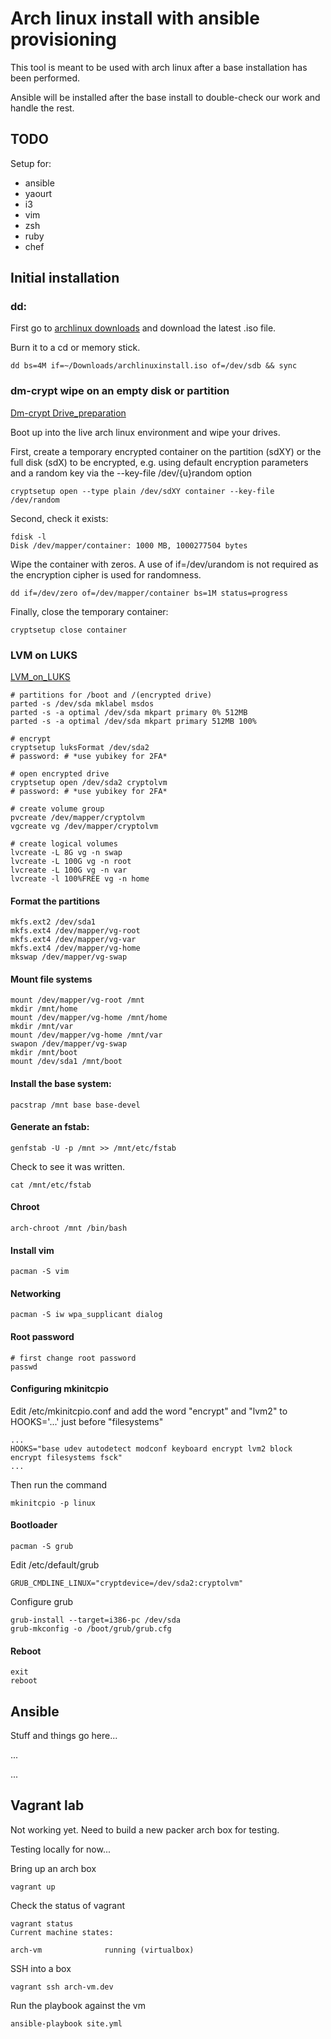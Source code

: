 # Arch linux install with ansible provisioning

This tool is meant to be used with arch linux after a base installation has been performed.

Ansible will be installed after the base install to double-check our work and handle the rest.



## TODO

Setup for:
- ansible
- yaourt
- i3
- vim
- zsh
- ruby
- chef

## Initial installation

### dd:

First go to [archlinux downloads](https://www.archlinux.org/download/) and download the latest .iso file.

Burn it to a cd or memory stick.

```
dd bs=4M if=~/Downloads/archlinuxinstall.iso of=/dev/sdb && sync
```

### dm-crypt wipe on an empty disk or partition

[Dm-crypt Drive_preparation](https://wiki.archlinux.org/index.php/Dm-crypt/Drive_preparation)

Boot up into the live arch linux environment and wipe your drives. 

First, create a temporary encrypted container on the partition (sdXY) or the full disk (sdX) to be encrypted, 
e.g. using default encryption parameters and a random key via the --key-file /dev/{u}random option
```
cryptsetup open --type plain /dev/sdXY container --key-file /dev/random
```

Second, check it exists:
```
fdisk -l
Disk /dev/mapper/container: 1000 MB, 1000277504 bytes
```

Wipe the container with zeros. A use of if=/dev/urandom is not required as the encryption cipher is used for randomness.
```
dd if=/dev/zero of=/dev/mapper/container bs=1M status=progress
```

Finally, close the temporary container:
```
cryptsetup close container
```

### LVM on LUKS

[LVM_on_LUKS](https://wiki.archlinux.org/index.php/Dm-crypt/Encrypting_an_entire_system#LVM_on_LUKS)
```
# partitions for /boot and /(encrypted drive)
parted -s /dev/sda mklabel msdos
parted -s -a optimal /dev/sda mkpart primary 0% 512MB
parted -s -a optimal /dev/sda mkpart primary 512MB 100%

# encrypt
cryptsetup luksFormat /dev/sda2
# password: # *use yubikey for 2FA*

# open encrypted drive
cryptsetup open /dev/sda2 cryptolvm
# password: # *use yubikey for 2FA*

# create volume group
pvcreate /dev/mapper/cryptolvm
vgcreate vg /dev/mapper/cryptolvm

# create logical volumes
lvcreate -L 8G vg -n swap
lvcreate -L 100G vg -n root
lvcreate -L 100G vg -n var
lvcreate -l 100%FREE vg -n home
```

#### Format the partitions
```
mkfs.ext2 /dev/sda1
mkfs.ext4 /dev/mapper/vg-root
mkfs.ext4 /dev/mapper/vg-var
mkfs.ext4 /dev/mapper/vg-home
mkswap /dev/mapper/vg-swap
```

#### Mount file systems
```
mount /dev/mapper/vg-root /mnt
mkdir /mnt/home
mount /dev/mapper/vg-home /mnt/home
mkdir /mnt/var
mount /dev/mapper/vg-home /mnt/var
swapon /dev/mapper/vg-swap
mkdir /mnt/boot
mount /dev/sda1 /mnt/boot
```

#### Install the base system:
```
pacstrap /mnt base base-devel
```

#### Generate an fstab: 
```
genfstab -U -p /mnt >> /mnt/etc/fstab
```
 
Check to see it was written.
```
cat /mnt/etc/fstab
```

#### Chroot
```
arch-chroot /mnt /bin/bash
```

#### Install vim
```
pacman -S vim
```

#### Networking
```
pacman -S iw wpa_supplicant dialog
```

#### Root password
```
# first change root password
passwd
```

#### Configuring mkinitcpio
Edit /etc/mkinitcpio.conf and add the word "encrypt" and "lvm2" to HOOKS='...' just before "filesystems"
```
...
HOOKS="base udev autodetect modconf keyboard encrypt lvm2 block encrypt filesystems fsck"
...
```

Then run the command
```
mkinitcpio -p linux
```

#### Bootloader
```
pacman -S grub

```

Edit /etc/default/grub
```
GRUB_CMDLINE_LINUX="cryptdevice=/dev/sda2:cryptolvm"
```

Configure grub
```
grub-install --target=i386-pc /dev/sda
grub-mkconfig -o /boot/grub/grub.cfg
```

#### Reboot
```
exit
reboot
```

## Ansible

Stuff and things go here...

...

...

## Vagrant lab

Not working yet.  Need to build a new packer arch box for testing.

Testing locally for now...

Bring up an arch box

    vagrant up

Check the status of vagrant

    vagrant status
    Current machine states:

    arch-vm              running (virtualbox)

SSH into a box

    vagrant ssh arch-vm.dev


Run the playbook against the vm

    ansible-playbook site.yml
